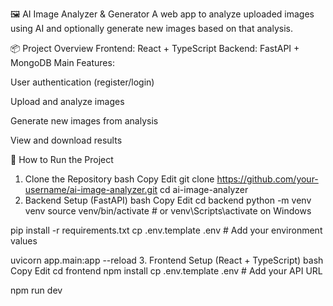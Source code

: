 🖼️ AI Image Analyzer & Generator
A web app to analyze uploaded images using AI and optionally generate new images based on that analysis.

📦 Project Overview
Frontend: React + TypeScript
Backend: FastAPI + MongoDB
Main Features:

User authentication (register/login)

Upload and analyze images

Generate new images from analysis

View and download results

🚀 How to Run the Project
1. Clone the Repository
bash
Copy
Edit
git clone https://github.com/your-username/ai-image-analyzer.git
cd ai-image-analyzer
2. Backend Setup (FastAPI)
bash
Copy
Edit
cd backend
python -m venv venv
source venv/bin/activate       # or venv\Scripts\activate on Windows

pip install -r requirements.txt
cp .env.template .env          # Add your environment values

uvicorn app.main:app --reload
3. Frontend Setup (React + TypeScript)
bash
Copy
Edit
cd frontend
npm install
cp .env.template .env          # Add your API URL

npm run dev
